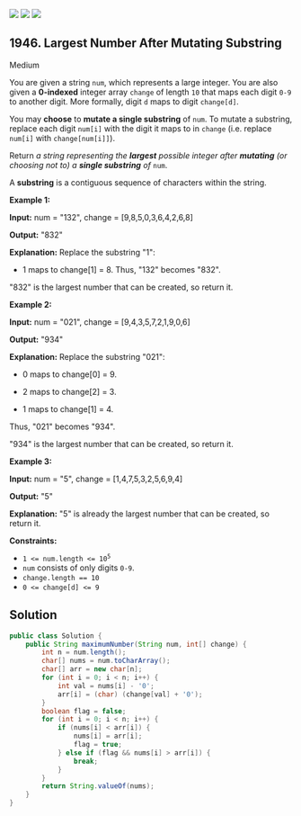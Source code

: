 [![](https://img.shields.io/github/stars/javadev/LeetCode-in-Java?label=Stars&style=flat-square)](https://github.com/javadev/LeetCode-in-Java)
[![](https://img.shields.io/github/forks/javadev/LeetCode-in-Java?label=Fork%20me%20on%20GitHub%20&style=flat-square)](https://github.com/javadev/LeetCode-in-Java/fork)
[![](https://img.shields.io/badge/-LeetCode%20in%20Kotlin-blue?style=flat-square)](https://github.com/javadev/LeetCode-in-Kotlin)

## 1946\. Largest Number After Mutating Substring

Medium

You are given a string `num`, which represents a large integer. You are also given a **0-indexed** integer array `change` of length `10` that maps each digit `0-9` to another digit. More formally, digit `d` maps to digit `change[d]`.

You may **choose** to **mutate a single substring** of `num`. To mutate a substring, replace each digit `num[i]` with the digit it maps to in `change` (i.e. replace `num[i]` with `change[num[i]]`).

Return _a string representing the **largest** possible integer after **mutating** (or choosing not to) a **single substring** of_ `num`.

A **substring** is a contiguous sequence of characters within the string.

**Example 1:**

**Input:** num = "132", change = [9,8,5,0,3,6,4,2,6,8]

**Output:** "832"

**Explanation:** Replace the substring "1": 

- 1 maps to change[1] = 8. Thus, "132" becomes "832". 
  
"832" is the largest number that can be created, so return it.

**Example 2:**

**Input:** num = "021", change = [9,4,3,5,7,2,1,9,0,6]

**Output:** "934"

**Explanation:** Replace the substring "021": 

- 0 maps to change[0] = 9. 

- 2 maps to change[2] = 3. 

- 1 maps to change[1] = 4. 
  
Thus, "021" becomes "934". 

"934" is the largest number that can be created, so return it.

**Example 3:**

**Input:** num = "5", change = [1,4,7,5,3,2,5,6,9,4]

**Output:** "5"

**Explanation:** "5" is already the largest number that can be created, so return it.

**Constraints:**

*   <code>1 <= num.length <= 10<sup>5</sup></code>
*   `num` consists of only digits `0-9`.
*   `change.length == 10`
*   `0 <= change[d] <= 9`

## Solution

```java
public class Solution {
    public String maximumNumber(String num, int[] change) {
        int n = num.length();
        char[] nums = num.toCharArray();
        char[] arr = new char[n];
        for (int i = 0; i < n; i++) {
            int val = nums[i] - '0';
            arr[i] = (char) (change[val] + '0');
        }
        boolean flag = false;
        for (int i = 0; i < n; i++) {
            if (nums[i] < arr[i]) {
                nums[i] = arr[i];
                flag = true;
            } else if (flag && nums[i] > arr[i]) {
                break;
            }
        }
        return String.valueOf(nums);
    }
}
```